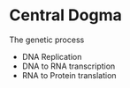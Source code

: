 # Central Dogma
The genetic process
- DNA Replication
- DNA to RNA transcription
- RNA to Protein translation